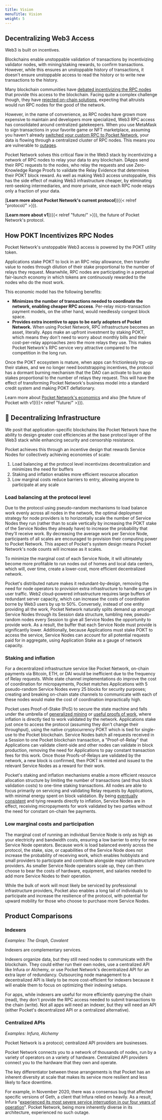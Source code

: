 ```yaml
---
title: Vision
menuTitle: Vision
weight: 5
---
```



## Decentralizing Web3 Access

Web3 is built on incentives.

Blockchains enable unstoppable validation of transactions by incentivizing validator nodes, with mining/staking rewards, to confirm transactions. However, while this ensures an unstoppable history of transactions, it doesn't ensure unstoppable access to read the history or to write new transactions to the history.

Many blockchain communities have [debated incentivizing the RPC nodes](https://ethresear.ch/t/incentives-for-running-full-ethereum-nodes/1239) that provide this access to the blockchain. Facing quite a complex challenge though, they have [rejected on-chain solutions](https://eips.ethereum.org/EIPS/eip-908), expecting that altruists would run RPC nodes for the good of the network.

However, in the name of convenience, as RPC nodes have grown more expensive to maintain and developers more specialized, Web3 RPC access has consolidated around centralized gatekeepers. When you use MetaMask to sign transactions in your favorite game or NFT marketplace, assuming you haven't already [switched your custom RPC to Pocket Network](../use/public-rpc), your data is flowing through a centralized cluster of RPC nodes. This means you are vulnerable to [outages](https://blog.infura.io/infura-mainnet-outage-post-mortem-2020-11-11/).

Pocket Network solves this critical flaw in the Web3 stack by incentivizing a network of RPC nodes to relay your data to any blockchain. DApps send their RPC requests to the nodes, who relay the requests and use Zero-Knowledge Range Proofs to validate the Relay Evidence that determines their POKT block reward. As well as making Web3 access unstoppable, this has the side effect of making Web3 infrastructure cheaper, by eliminating rent-seeking intermediaries, and more private, since each RPC node relays only a fraction of your data.

[**Learn more about Pocket Network's current protocol**]({{< relref "protocol/" >}}).

[**Learn more about v1**]({{< relref "future/" >}}), the future of Pocket Network's protocol.


## How POKT Incentivizes RPC Nodes

Pocket Network's unstoppable Web3 access is powered by the POKT utility token.

Applications stake POKT to lock in an RPC relay allowance, then transfer value to nodes through dilution of their stake proportional to the number of relays they request. Meanwhile, RPC nodes are participating in a perpetual fair-launch economy in which tokens are continuously rewarded to the nodes who do the most work.

This economic model has the following benefits:

* **Minimizes the number of transactions needed to coordinate the network, enabling cheaper RPC access**. Per-relay micro-transaction payment models, on the other hand, would needlessly congest block space.
* **Provides extra incentive to apps to be early adopters of Pocket Network.** When using Pocket Network, RPC infrastructure becomes an asset, literally. Apps make an upfront investment by staking POKT, which means they don't need to worry about monthly bills and their cost-per-relay approaches zero the more relays they use. This makes Pocket Network's RPC service very attractive compared to the competition in the long run.

Once the POKT ecosystem is mature, when apps can frictionlessly top-up their stakes, and we no longer need bootstrapping incentives, the protocol has a dormant burning mechanism that the DAO can activate to burn app stakes proportional to the number of relays they request. This will have the effect of transforming Pocket Network's business model into a standard credit system and making POKT deflationary.

Learn more about [Pocket Network's economics](economics/README.md) and also [the future of Pocket with v1]({{< relref "future/" >}}).

## 💸 Decentralizing Infrastructure

We posit that application-specific blockchains like Pocket Network have the ability to design greater cost efficiencies at the base protocol layer of the Web3 stack while enhancing security and censorship resistance.

Pocket achieves this through an incentive design that rewards Service Nodes for collectively achieving economies of scale:

1. Load balancing at the protocol level incentivizes decentralization and minimizes the need for buffers
2. Staking and inflation enables more efficient resource allocation
3. Low marginal costs reduce barriers to entry, allowing anyone to participate at any scale

### Load balancing at the protocol level

Due to the protocol using pseudo-random mechanisms to load balance work evenly across all nodes in the network, the optimal deployment strategy for node providers is to horizontally scale the number of Service Nodes they run (rather than to scale vertically by increasing the POKT stake of the Service Nodes they already have) to increase the probability that they'll receive work. By decreasing the average work per Service Node, participants of all scales are encouraged to provision their computing power to Pocket Network. This aspect of Pocket's system design means Pocket Network's node counts will increase as it scales.

To minimize the marginal cost of each Service Node, it will ultimately become more profitable to run nodes out of homes and local data centers, which will, over time, create a lower-cost, more efficient decentralized network.

Pocket's distributed nature makes it redundant-by-design, removing the need for node operators to provision extra infrastructure to handle surges in user traffic. Web2 cloud-powered infrastructure requires large buffers of redundant server capacity, which can increase the costs of coordination borne by Web3 users by up to 50%. Conversely, instead of one entity providing all the work, Pocket Network naturally splits demand up amongst Service Nodes through its Session data structure, tumbling new, pseudo-random nodes every Session to give all Service Nodes the opportunity to provide work. As a result, the buffer that each Service Node must provide is significantly lower. Additionally, because Applications must stake POKT to access the service, Service Nodes can account for all potential requests paid for in aggregate, using Application Stake as a gauge of network capacity.

### Staking and inflation

For a decentralized infrastructure service like Pocket Network, on-chain payments via Bitcoin, ETH, or DAI would be inefficient due to the frequency of Relay requests. While state channel implementations do improve the cost of coordination for micropayments, Pocket matches Applications with 5 pseudo-random Service Nodes every 25 blocks for security purposes; creating and breaking on-chain state channels to communicate with each of these nodes would make the cost of coordination impractically high.

Pocket uses Proof-of-Stake (PoS) to secure the state machine and falls under the umbrella of [generalized mining](https://grassfed.network/mining/) or [useful proofs of work](https://eprint.iacr.org/2017/203.pdf), where inflation is directly tied to work validated by the network. Applications stake just once to access the protocol (assuming they don't change their throughput), using the native cryptocurrency POKT which is tied for single-use to the Pocket blockchain. Service Nodes batch all requests received in a Session to one Pocket blockchain transaction, a "Proof-of-Relay" that Applications can validate client-side and other nodes can validate in block production, removing the need for Applications to pay constant transaction fees for this work. Once those Proofs-of-Relays are validated by the network, a new block is confirmed, then POKT is minted and issued to the relevant Service Nodes as a reward for their work.

Pocket's staking and inflation mechanisms enable a more efficient resource allocation structure by limiting the number of transactions (and thus block validation costs) to one-time staking transactions. All nodes are able to focus primarily on servicing and validating Relay requests by Applications, with minimal energy spent on block validation. By being [eventually consistent](https://en.wikipedia.org/wiki/Eventual\_consistency) and tying rewards directly to inflation, Service Nodes are in effect, receiving micropayments for work validated by two parties without the need for constant on-chain fee payments.

### Low marginal costs and participation

The marginal cost of running an individual Service Node is only as high as your electricity and bandwidth costs, ensuring a low barrier to entry for new Service Node operators. Because work is load balanced evenly across the protocol, the stake, size, or capabilities of the Service Node does not increase the probability of receiving work, which enables hobbyists and small providers to participate and contribute alongside major infrastructure providers. As smaller Service Node operators scale up, they can then choose to bear the costs of hardware, equipment, and salaries needed to add more Service Nodes to their operation.

While the bulk of work will most likely be serviced by professional infrastructure providers, Pocket also enables a long tail of individuals to participate and increase the resilience of the protocol, with potential for upward mobility for those who choose to purchase more Service Nodes.

## Product Comparisons

### Indexers

*Examples: The Graph, Covalent*

Indexers are complementary services.

Indexers organize data, but they still need nodes to communicate with the blockchain. They could either run their own nodes, use a centralized API like Infura or Alchemy, or use Pocket Network's decentralized API for an extra layer of redundancy. Outsourcing node management to a decentralized API is likely to be more cost-efficient for indexers because it will enable them to focus on optimizing their indexing setups.

For apps, while indexers are useful for more efficiently querying the chain (read), they don't provide the RPC access needed to submit transactions to the chain (write). Not all apps will need an indexer, but they will need an API (either Pocket's decentralized API or a centralized alternative).

### Centralized APIs

*Examples: Infura, Alchemy*

Pocket Network is a protocol; centralized API providers are businesses.

Pocket Network connects you to a network of thousands of nodes, run by a variety of operators on a variety of hardware. Centralized API providers connect you to the hardware that they own and operate.

The key differentiator between these arrangements is that Pocket has an inherent diversity at scale that makes its service more resilient and less likely to face downtime.

For example, in November 2020, there was a consensus bug that affected specific versions of Geth, a client that Infura relied on heavily. As a result, Infura "[experienced its most severe service interruption in our four years of operation](https://blog.infura.io/infura-mainnet-outage-post-mortem-2020-11-11/)". Pocket Network, being more inherently diverse in its architecture, experienced no such outage.
